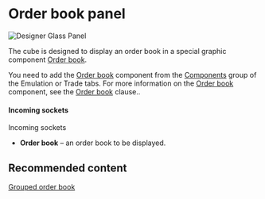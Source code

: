 # Order book panel

![Designer Glass Panel](~/images/Designer_Glass_Panel.png)

The cube is designed to display an order book in a special graphic component [Order book](Designer_Depth_Panel2.md).

You need to add the [Order book](Designer_Depth_Panel2.md) component from the [Components](Designer_Components.md) group of the Emulation or Trade tabs. For more information on the [Order book](Designer_Depth_Panel2.md) component, see the [Order book](Designer_Depth_Panel2.md) clause.. 

#### Incoming sockets

Incoming sockets

- **Order book** – an order book to be displayed.

## Recommended content

[Grouped order book](Designer_Depth_Grouped.md)
